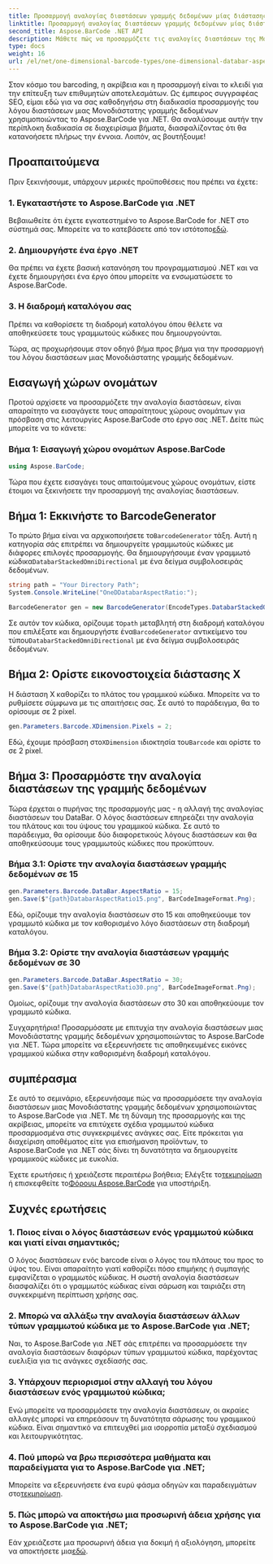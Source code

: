 ```yaml
---
title: Προσαρμογή αναλογίας διαστάσεων γραμμής δεδομένων μίας διάστασης
linktitle: Προσαρμογή αναλογίας διαστάσεων γραμμής δεδομένων μίας διάστασης
second_title: Aspose.BarCode .NET API
description: Μάθετε πώς να προσαρμόζετε τις αναλογίες διαστάσεων της Μονοδιάστατης γραμμής δεδομένων στο .NET χρησιμοποιώντας το Aspose.BarCode. Βελτιώστε την ακρίβεια και το σχεδιασμό του γραμμικού κώδικα.
type: docs
weight: 16
url: /el/net/one-dimensional-barcode-types/one-dimensional-databar-aspect-ratio-customization/
---
```


Στον κόσμο του barcoding, η ακρίβεια και η προσαρμογή είναι το κλειδί για την επίτευξη των επιθυμητών αποτελεσμάτων. Ως έμπειρος συγγραφέας SEO, είμαι εδώ για να σας καθοδηγήσω στη διαδικασία προσαρμογής του λόγου διαστάσεων μιας Μονοδιάστατης γραμμής δεδομένων χρησιμοποιώντας το Aspose.BarCode για .NET. Θα αναλύσουμε αυτήν την περίπλοκη διαδικασία σε διαχειρίσιμα βήματα, διασφαλίζοντας ότι θα κατανοήσετε πλήρως την έννοια. Λοιπόν, ας βουτήξουμε!

## Προαπαιτούμενα

Πριν ξεκινήσουμε, υπάρχουν μερικές προϋποθέσεις που πρέπει να έχετε:

### 1. Εγκαταστήστε το Aspose.BarCode για .NET

 Βεβαιωθείτε ότι έχετε εγκατεστημένο το Aspose.BarCode for .NET στο σύστημά σας. Μπορείτε να το κατεβάσετε από τον ιστότοπο[εδώ](https://releases.aspose.com/barcode/net/).

### 2. Δημιουργήστε ένα έργο .NET

Θα πρέπει να έχετε βασική κατανόηση του προγραμματισμού .NET και να έχετε δημιουργήσει ένα έργο όπου μπορείτε να ενσωματώσετε το Aspose.BarCode.

### 3. Η διαδρομή καταλόγου σας

Πρέπει να καθορίσετε τη διαδρομή καταλόγου όπου θέλετε να αποθηκεύσετε τους γραμμωτούς κώδικες που δημιουργούνται.

Τώρα, ας προχωρήσουμε στον οδηγό βήμα προς βήμα για την προσαρμογή του λόγου διαστάσεων μιας Μονοδιάστατης γραμμής δεδομένων.

## Εισαγωγή χώρων ονομάτων

Προτού αρχίσετε να προσαρμόζετε την αναλογία διαστάσεων, είναι απαραίτητο να εισαγάγετε τους απαραίτητους χώρους ονομάτων για πρόσβαση στις λειτουργίες Aspose.BarCode στο έργο σας .NET. Δείτε πώς μπορείτε να το κάνετε:

### Βήμα 1: Εισαγωγή χώρου ονομάτων Aspose.BarCode

```csharp
using Aspose.BarCode;
```

Τώρα που έχετε εισαγάγει τους απαιτούμενους χώρους ονομάτων, είστε έτοιμοι να ξεκινήσετε την προσαρμογή της αναλογίας διαστάσεων.

## Βήμα 1: Εκκινήστε το BarcodeGenerator

 Το πρώτο βήμα είναι να αρχικοποιήσετε το`BarcodeGenerator` τάξη. Αυτή η κατηγορία σάς επιτρέπει να δημιουργείτε γραμμωτούς κώδικες με διάφορες επιλογές προσαρμογής. Θα δημιουργήσουμε έναν γραμμωτό κώδικα`DatabarStackedOmniDirectional` με ένα δείγμα συμβολοσειράς δεδομένων.

```csharp
string path = "Your Directory Path";
System.Console.WriteLine("OneDDatabarAspectRatio:");

BarcodeGenerator gen = new BarcodeGenerator(EncodeTypes.DatabarStackedOmniDirectional, "(01)12345678901231");
```

 Σε αυτόν τον κώδικα, ορίζουμε το`path` μεταβλητή στη διαδρομή καταλόγου που επιλέξατε και δημιουργήστε ένα`BarcodeGenerator` αντικείμενο του τύπου`DatabarStackedOmniDirectional` με ένα δείγμα συμβολοσειράς δεδομένων.

## Βήμα 2: Ορίστε εικονοστοιχεία διάστασης X

Η διάσταση Χ καθορίζει το πλάτος του γραμμικού κώδικα. Μπορείτε να το ρυθμίσετε σύμφωνα με τις απαιτήσεις σας. Σε αυτό το παράδειγμα, θα το ορίσουμε σε 2 pixel.

```csharp
gen.Parameters.Barcode.XDimension.Pixels = 2;
```

 Εδώ, έχουμε πρόσβαση στο`XDimension` ιδιοκτησία του`Barcode` και ορίστε το σε 2 pixel.

## Βήμα 3: Προσαρμόστε την αναλογία διαστάσεων της γραμμής δεδομένων

Τώρα έρχεται ο πυρήνας της προσαρμογής μας - η αλλαγή της αναλογίας διαστάσεων του DataBar. Ο λόγος διαστάσεων επηρεάζει την αναλογία του πλάτους και του ύψους του γραμμικού κώδικα. Σε αυτό το παράδειγμα, θα ορίσουμε δύο διαφορετικούς λόγους διαστάσεων και θα αποθηκεύσουμε τους γραμμωτούς κώδικες που προκύπτουν.

### Βήμα 3.1: Ορίστε την αναλογία διαστάσεων γραμμής δεδομένων σε 15

```csharp
gen.Parameters.Barcode.DataBar.AspectRatio = 15;
gen.Save($"{path}DatabarAspectRatio15.png", BarCodeImageFormat.Png);
```

Εδώ, ορίζουμε την αναλογία διαστάσεων στο 15 και αποθηκεύουμε τον γραμμωτό κώδικα με τον καθορισμένο λόγο διαστάσεων στη διαδρομή καταλόγου.

### Βήμα 3.2: Ορίστε την αναλογία διαστάσεων γραμμής δεδομένων σε 30

```csharp
gen.Parameters.Barcode.DataBar.AspectRatio = 30;
gen.Save($"{path}DatabarAspectRatio30.png", BarCodeImageFormat.Png);
```

Ομοίως, ορίζουμε την αναλογία διαστάσεων στο 30 και αποθηκεύουμε τον γραμμωτό κώδικα.

Συγχαρητήρια! Προσαρμόσατε με επιτυχία την αναλογία διαστάσεων μιας Μονοδιάστατης γραμμής δεδομένων χρησιμοποιώντας το Aspose.BarCode για .NET. Τώρα μπορείτε να εξερευνήσετε τις αποθηκευμένες εικόνες γραμμικού κώδικα στην καθορισμένη διαδρομή καταλόγου.

## συμπέρασμα

Σε αυτό το σεμινάριο, εξερευνήσαμε πώς να προσαρμόσετε την αναλογία διαστάσεων μιας Μονοδιάστατης γραμμής δεδομένων χρησιμοποιώντας το Aspose.BarCode για .NET. Με τη δύναμη της προσαρμογής και της ακρίβειας, μπορείτε να επιτύχετε σχέδια γραμμωτού κώδικα προσαρμοσμένα στις συγκεκριμένες ανάγκες σας. Είτε πρόκειται για διαχείριση αποθέματος είτε για επισήμανση προϊόντων, το Aspose.BarCode για .NET σάς δίνει τη δυνατότητα να δημιουργείτε γραμμικούς κώδικες με ευκολία.

 Έχετε ερωτήσεις ή χρειάζεστε περαιτέρω βοήθεια; Ελέγξτε το[τεκμηρίωση](https://reference.aspose.com/barcode/net/) ή επισκεφθείτε το[Φόρουμ Aspose.BarCode](https://forum.aspose.com/c/barcode/13) για υποστήριξη.

## Συχνές ερωτήσεις

### 1. Ποιος είναι ο λόγος διαστάσεων ενός γραμμωτού κώδικα και γιατί είναι σημαντικός;

Ο λόγος διαστάσεων ενός barcode είναι ο λόγος του πλάτους του προς το ύψος του. Είναι απαραίτητο γιατί καθορίζει πόσο επιμήκης ή συμπαγής εμφανίζεται ο γραμμωτός κώδικας. Η σωστή αναλογία διαστάσεων διασφαλίζει ότι ο γραμμωτός κώδικας είναι σάρωση και ταιριάζει στη συγκεκριμένη περίπτωση χρήσης σας.

### 2. Μπορώ να αλλάξω την αναλογία διαστάσεων άλλων τύπων γραμμωτού κώδικα με το Aspose.BarCode για .NET;

Ναι, το Aspose.BarCode για .NET σάς επιτρέπει να προσαρμόσετε την αναλογία διαστάσεων διαφόρων τύπων γραμμωτού κώδικα, παρέχοντας ευελιξία για τις ανάγκες σχεδίασής σας.

### 3. Υπάρχουν περιορισμοί στην αλλαγή του λόγου διαστάσεων ενός γραμμωτού κώδικα;

Ενώ μπορείτε να προσαρμόσετε την αναλογία διαστάσεων, οι ακραίες αλλαγές μπορεί να επηρεάσουν τη δυνατότητα σάρωσης του γραμμικού κώδικα. Είναι σημαντικό να επιτευχθεί μια ισορροπία μεταξύ σχεδιασμού και λειτουργικότητας.

### 4. Πού μπορώ να βρω περισσότερα μαθήματα και παραδείγματα για το Aspose.BarCode για .NET;

 Μπορείτε να εξερευνήσετε ένα ευρύ φάσμα οδηγών και παραδειγμάτων στο[τεκμηρίωση](https://reference.aspose.com/barcode/net/).

### 5. Πώς μπορώ να αποκτήσω μια προσωρινή άδεια χρήσης για το Aspose.BarCode για .NET;

 Εάν χρειάζεστε μια προσωρινή άδεια για δοκιμή ή αξιολόγηση, μπορείτε να αποκτήσετε μια[εδώ](https://purchase.aspose.com/temporary-license/).


